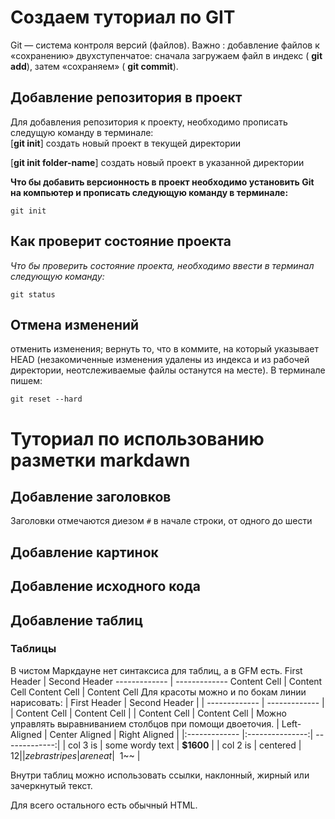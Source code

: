 # Создаем туториал по GIT

Git — система контроля версий (файлов). 
Важно : добавление файлов к «сохранению» двухступенчатое: сначала загружаем файл в индекс ( **git add**), затем «сохраняем» ( **git commit**).

## Добавление репозитория в проект
Для добавления репозитория к проекту, необходимо прописать следущую команду в терминале:    
[**git init**]  создать новый проект в текущей директории

[**git init folder-name**] создать новый проект в указанной директории


**Что бы добавить версионность в проект необходимо установить Git на компьютер и прописать следующую команду в терминале:**
```
git init
```
## Как проверит состояние проекта

*Что бы проверить состояние проекта, необходимо ввести в терминал следующую команду:*
```fix
git status
```
## Отмена изменений
отменить изменения; вернуть то, что в коммите, на который указывает HEAD (незакомиченные изменения удалены из индекса и из рабочей директории, неотслеживаемые файлы останутся на месте). В терминале пишем:
```
git reset --hard 
```

# Туториал по использованию разметки markdawn

## Добавление заголовков

Заголовки отмечаются диезом `#` в начале строки, от
одного до шести

## Добавление картинок

## Добавление исходного кода

## Добавление таблиц

### Таблицы
В чистом Маркдауне нет синтаксиса для таблиц, а в GFM
есть.
First Header | Second Header
------------- | -------------
Content Cell | Content Cell
Content Cell | Content Cell
Для красоты можно и по бокам линии нарисовать:
| First Header | Second Header |
| ------------- | ------------- |
| Content Cell | Content Cell |
| Content Cell | Content Cell |
Можно управлять выравниванием столбцов при помощи двоеточия.
| Left-Aligned | Center Aligned | Right Aligned |
|:------------- |:---------------:| -------------:|
| col 3 is | some wordy text | **$1600** |
| col 2 is | centered | $12 |
| zebra stripes | are neat | ~~$1~~ |

Внутри таблиц можно использовать ссылки, наклонный,
жирный или зачеркнутый текст.

Для всего остального есть обычный HTML.




